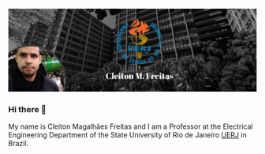 
[![Header](banner2.png "Header")](http://www.eng.uerj.br/deptos/mostra_prof.php?id=338&print=1)



### Hi there 👋

My name is Cleiton Magalhães Freitas and I am a Professor at the Electrical Engineering Department of the State University of  Rio de Janeiro [UERJ](https://www.uerj.br/) in Brazil.



